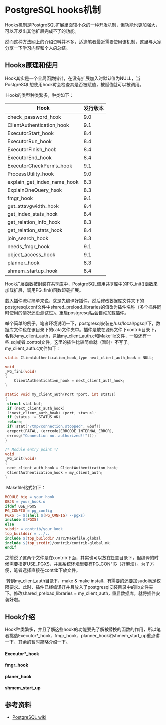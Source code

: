 # PostgreSQL hooks机制

​	Hooks机制是PostgreSQL扩展里面较小众的一种开发机制，但功能也更加强大，可以开发出其他扩展完成不了的功能。

​	然而这种方法网上的介绍资料并不多，适逢笔者最近需要使用该机制，这里与大家分享一下学习内容和个人的总结。

## Hooks原理和使用

​	Hook其实是一个全局函数指针，在没有扩展加入时默认值为NULL，当PostgreSQL想使用hook时会检查其是否被赋值，被赋值就可以被调用。

​	Hook的类型种类繁多，种类如下：

| Hook                        | 发行版本 |
| --------------------------- | -------- |
| check_password_hook         | 9.0      |
| ClientAuthentication_hook   | 9.1      |
| ExecutorStart_hook          | 8.4      |
| ExecutorRun_hook            | 8.4      |
| ExecutorFinish_hook         | 8.4      |
| ExecutorEnd_hook            | 8.4      |
| ExecutorCheckPerms_hook     | 9.1      |
| ProcessUtility_hook         | 9.0      |
| explain_get_index_name_hook | 8.3      |
| ExplainOneQuery_hook        | 8.3      |
| fmgr_hook                   | 9.1      |
| get_attavgwidth_hook        | 8.4      |
| get_index_stats_hook        | 8.4      |
| get_relation_info_hook      | 8.3      |
| get_relation_stats_hook     | 8.4      |
| join_search_hook            | 8.3      |
| needs_fmgr_hook             | 9.1      |
| object_access_hook          | 9.1      |
| planner_hook                | 8.3      |
| shmem_startup_hook          | 8.4      |

​	Hook扩展函数被封装在共享库中，PostgreSQL调用共享库中的PG_init()函数来加载扩展，调用PG_fini()函数卸载扩展。

​	载入插件流程简单来说，就是先编译好插件，然后修改数据库文件夹下的postgresql.conf文件中shared_preload_libraries的值改为插件名称（多个插件同时使用的情况还没测试过）。重启postgresql后会自动加载插件。

​	举个简单的例子。笔者环境说明一下，postgresql安装在/usr/local/pgsql/下，数据库文件也在该目录下的data文件夹中。插件是放在源码文件下contrib目录下，名称为my_client_auth，包括my_client_auth.c和Makefile文件，一般还有一些.sql或者.control文件，这里的插件比较简单就（暂时）不写了。my_client_auth.c文件如下：

```c
static ClientAuthentication_hook_type next_client_auth_hook = NULL;

void
_PG_fini(void)
{
    ClientAuthentication_hook = next_client_auth_hook;
}

static void my_client_auth(Port *port, int status)
{
 struct stat buf;
 if (next_client_auth_hook)
 (*next_client_auth_hook) (port, status);
 if (status != STATUS_OK)
 return;
 if(!stat("/tmp/connection.stopped", &buf))
 ereport(FATAL, (errcode(ERRCODE_INTERNAL_ERROR),
 errmsg("Connection not authorized!!")));
} 

/* Module entry point */
void
_PG_init(void)
{
 next_client_auth_hook = ClientAuthentication_hook;
 ClientAuthentication_hook = my_client_auth;
}
```

​	Makefile格式如下：

```makefile
MODULE_big = your_hook
OBJS = your_hook.o
ifdef USE_PGXS
PG_CONFIG = pg_config
PGXS := $(shell $(PG_CONFIG) --pgxs)
include $(PGXS)
else
subdir = contrib/your_hook
top_builddir = ../..
include $(top_builddir)/src/Makefile.global
include $(top_srcdir)/contrib/contrib-global.mk
endif
```

​	之前说了这两个文件是在contrib下面，其实也可以放在任意目录下，但编译的时候需要指定USE_PGXS，并且系统环境里要有PG_CONFIG（好麻烦）。为了方便，笔者选择直接在contrib下放文件。

​	转到my_client_auth目录下，make & make install，有需要的还要加sudo满足权限要求。此时，插件已经编译好并且放入了postgresql安装目录中的lib文件夹下。修改shared_preload_libraries = my_client_auth，重启数据库，就将插件安装好啦。

## Hook介绍

​	Hook种类繁多，并且了解这些hook的功能要先了解被替换的函数的作用，所以笔者挑选Executor*_hook、fmgr_hook、planner_hook和shmem_start_up重点讲一下，其余的暂时简略介绍一下。

#### Executor*_hook

#### fmgr_hook

#### planer_hook

#### shmem_start_up



















## 参考资料

- [PostgreSQL wiki](https://wiki.postgresql.org/images/e/e3/Hooks_in_postgresql.pdf)